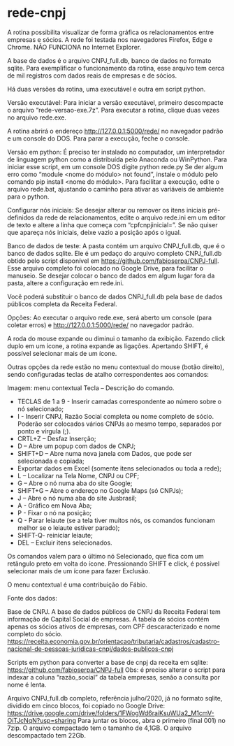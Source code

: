 # rede-cnpj

A rotina possibilita visualizar de forma gráfica os relacionamentos entre empresas e sócios. A rede foi testada nos navegadores Firefox, Edge e Chrome. NÃO FUNCIONA no Internet Explorer. 

A base de dados é o arquivo CNPJ_full.db, banco de dados no formato sqlite. Para exemplificar o funcionamento da rotina, esse arquivo tem cerca de mil registros com dados reais de empresas e de sócios. 

Há duas versões da rotina, uma executável e outra em script python.

Versão executável:
Para iniciar a versão executável, primeiro descompacte o arquivo “rede-versao-exe.7z”. Para executar a rotina, clique duas vezes no arquivo rede.exe.
 

A rotina abrirá o endereço http://127.0.0.1:5000/rede/ no navegador padrão e um console do DOS. Para parar a execução, feche o console.

Versão em python:
É preciso ter instalado no computador, um interpretador de linguagem python como a distribuída pelo Anaconda ou WinPython. Para iniciar esse script, em um console DOS digite 
python rede.py
Se der algum erro como “module <nome do módulo> not found”, instale o módulo pelo comando 
pip install <nome do módulo>.
Para facilitar a execução, edite o arquivo rede.bat, ajustando o caminho para ativar as variáveis de ambiente para o python.

Configurar nós iniciais:
Se desejar alterar ou remover os itens iniciais pré-definidos da rede de relacionamentos, edite o arquivo rede.ini em um editor de texto e altere a linha que começa com “cpfcnpjinicial=”. Se não quiser que apareça nós iniciais, deixe vazio a posição após o igual.

Banco de dados de teste:
A pasta contém um arquivo CNPJ_full.db, que é o banco de dados sqlite. Ele é um pedaço do arquivo completo CNPJ_full.db obtido pelo script disponível em https://github.com/fabioserpa/CNPJ-full. Esse arquivo completo foi colocado no Google Drive, para facilitar o manuseio. Se desejar colocar o banco de dados em algum lugar fora da pasta, altere a configuração em rede.ini.

Você poderá substituir o banco de dados CNPJ_full.db pela base de dados públicos completa da Receita Federal.

Opções:
Ao executar o arquivo rede.exe,  será aberto um console (para coletar erros) e http://127.0.0.1:5000/rede/ no navegador padrão. 

A roda do mouse expande ou diminui o tamanho da exibição.
Fazendo click duplo em um ícone, a rotina expande as ligações.
Apertando SHIFT, é possível selecionar mais de um ícone. 

Outras opções da rede estão no menu contextual do mouse (botão direito), sendo configuradas teclas de atalho correspondentes aos comandos:
 
Imagem: menu contextual
Tecla – Descrição do comando.
- TECLAS de 1 a 9 - Inserir camadas correspondente ao número sobre o nó selecionado;
- I - Inserir CNPJ, Razão Social completa ou nome completo de sócio. Poderão ser colocados vários CNPJs ao mesmo tempo, separados por ponto e vírgula (;).
- CRTL+Z – Desfaz Inserção;
- D – Abre um popup com dados de CNPJ;
- SHIFT+D – Abre numa nova janela com Dados, que pode ser selecionada e copiada;
- Exportar dados em Excel (somente itens selecionados ou toda a rede);
- L – Localizar na Tela Nome, CNPJ ou CPF;
- G – Abre o nó numa aba do site Google;
- SHIFT+G – Abre o endereço no Google Maps (só CNPJs);
- J – Abre o nó numa aba do site Jusbrasil;
- A - Gráfico em Nova Aba;
- P - Fixar o nó na posição;
- Q - Parar leiaute (se a tela tiver muitos nós, os comandos funcionam melhor se o leiaute estiver parado);
- SHIFT-Q- reiniciar leiaute;
- DEL – Excluir itens selecionados.

Os comandos valem para o último nó Selecionado, que fica com um retângulo preto em volta do ícone. 
Pressionando SHIFT e click, é possível selecionar mais de um ícone para fazer Exclusão.

O menu contextual é uma contribuição do Fábio.

Fonte dos dados:

Base de CNPJ. A base de dados públicos de CNPJ da Receita Federal tem informação de Capital Social de empresas. A tabela de sócios contém apenas os sócios ativos de empresas, com CPF descaracterizado e nome completo do sócio.
https://receita.economia.gov.br/orientacao/tributaria/cadastros/cadastro-nacional-de-pessoas-juridicas-cnpj/dados-publicos-cnpj

Scripts em python para converter a base de cnpj da receita em sqlite:
https://github.com/fabioserpa/CNPJ-full
Obs: é preciso alterar o script para indexar a coluna “razão_social” da tabela empresas, senão a consulta por nome é lenta.

Arquivo CNPJ_full.db completo, referência julho/2020, já no formato sqlite, dividido em cinco blocos, foi copiado no Google Drive:
https://drive.google.com/drive/folders/1FWogWd6raiKsuWUa2_M1cmV-OiTJcNqN?usp=sharing 
Para juntar os blocos, abra o primeiro (final 001) no 7zip. O arquivo compactado tem o tamanho de 4,1GB. O arquivo descompactado tem 22Gb.
